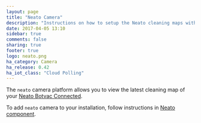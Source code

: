 ```yaml
---
layout: page
title: "Neato Camera"
description: "Instructions on how to setup the Neato cleaning maps within Home Assistant."
date: 2017-04-05 13:10
sidebar: true
comments: false
sharing: true
footer: true
logo: neato.png
ha_category: Camera
ha_release: 0.42
ha_iot_class: "Cloud Polling"
---
```



The `neato` camera platform allows you to view the latest cleaning map of your [Neato Botvac Connected](https://www.neatorobotics.com/robot-vacuum/botvac-connected-series/botvac-connected/).

To add `neato` camera to your installation, follow instructions in [Neato component](/components/neato/).
